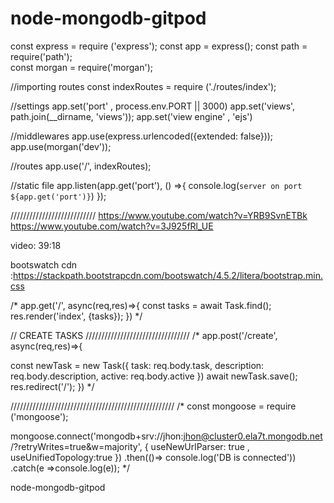 # node-mongodb-gitpod

const express = require ('express');
const app = express();
const path = require('path');   
const morgan = require('morgan');


//importing routes
const indexRoutes = require ('./routes/index');

//settings
app.set('port' , process.env.PORT || 3000)
app.set('views', path.join(__dirname, 'views'));
app.set('view engine' , 'ejs')


//middlewares
app.use(express.urlencoded({extended: false}));
app.use(morgan('dev')); 

//routes
app.use('/', indexRoutes);

//static file
app.listen(app.get('port'), () =>{
    console.log(`server on port ${app.get('port')}`)
});




///////////////////////////
https://www.youtube.com/watch?v=YRB9SvnETBk
https://www.youtube.com/watch?v=3J925fRl_UE

video: 39:18

bootswatch cdn :https://stackpath.bootstrapcdn.com/bootswatch/4.5.2/litera/bootstrap.min.css


/* app.get('/',  async(req,res)=>{
    const tasks = await Task.find();
    res.render('index', {tasks});
}) */ 

// CREATE TASKS /////////////////////////////////
/* app.post('/create', async(req,res)=>{
    
   const newTask = new Task({
        task: req.body.task,
        description: req.body.description,
        active: req.body.active
    })
    await newTask.save();
    res.redirect('/');
}) */

////////////////////////////////////////////////////
/* const mongoose = require ('mongoose');

mongoose.connect('mongodb+srv://jhon:jhon@cluster0.ela7t.mongodb.net/<dbname>?retryWrites=true&w=majority', {
    useNewUrlParser: true ,
    useUnifiedTopology:true
})
.then(()=> console.log('DB is connected'))
.catch(e =>console.log(e)); */

node-mongodb-gitpod